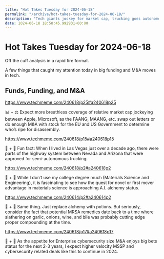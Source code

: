 ```yaml
---
title: "Hot Takes Tuesday for 2024-06-18"
permalink: "/archive/hot-takes-tuesday-for-2024-06-18/"
description: "Tech giants jockey for market cap, trucking goes autonomous, materials science meets AI, and cybersecurity M&amp;A heats up."
date: 2024-06-18 18:58:45.992931+00:00
---
```


<h1>Hot Takes Tuesday for 2024-06-18</h1><p>Off the cuff analysis in a rapid fire format.</p><p>A few things that caught my attention today in big funding and M&amp;A moves in tech.</p><h2>Funds, Funding, and M&amp;A</h2><p><a target="_blank" rel="noopener noreferrer nofollow" href="https://www.techmeme.com/240618/p25#a240618p25">https://www.techmeme.com/240618/p25#a240618p25</a></p><p>📊 + ⚖️  Expect more breathless coverage of relative market cap jockeying between Apple, Microsoft, as the FAANG, MAANG, etc. swap out letters or do enough M&amp;A with stock for the EU and US Government to determine who’s ripe for disassembly.</p><p><a target="_blank" rel="noopener noreferrer nofollow" href="https://www.techmeme.com/240618/p15#a240618p15">https://www.techmeme.com/240618/p15#a240618p15</a></p><p>🚚 + 🤖 Fun fact: When I lived in Las Vegas just over a decade ago, there were parts of the highway system between Nevada and Arizona that were approved for semi-autonomous trucking.</p><p><a target="_blank" rel="noopener noreferrer nofollow" href="https://www.techmeme.com/240618/p2#a240618p2">https://www.techmeme.com/240618/p2#a240618p2</a></p><p>🔮 + 🤖  While I don’t use my college degree much (Materials Science and Engineering), it is fascinating to see how the quest for novel or first mover advantage in materials science is approaching A.I. alchemy status.</p><p><a target="_blank" rel="noopener noreferrer nofollow" href="https://www.techmeme.com/240614/p2#a240614p2">https://www.techmeme.com/240614/p2#a240614p2</a></p><p>🧙 + 🤖 Same thing. Just replace alchemy with potions. But seriously, consider the fact that potential MRSA remedies date back to a time where slathering on garlic, onions, wine, and bile was probably cutting edge proper compounding at the time. </p><p><a target="_blank" rel="noopener noreferrer nofollow" href="https://www.techmeme.com/240618/p17#a240618p17">https://www.techmeme.com/240618/p17#a240618p17</a></p><p>🔐 + 🤑 As the appetite for Enterprise cybersecurity size M&amp;A enjoys big bets status for the next 2-3 years, I expect higher velocity MSSP and cybersecurity related deals like this to continue in 2024. </p><ol class="footnotes"></ol>